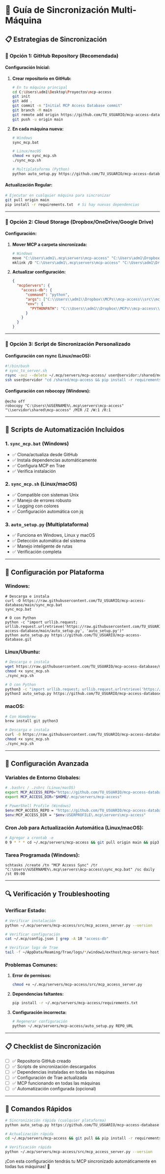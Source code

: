 # 🔄 Guía de Sincronización Multi-Máquina

## 📋 Estrategias de Sincronización

### 🥇 **Opción 1: GitHub Repository (Recomendada)**

#### **Configuración Inicial:**

1. **Crear repositorio en GitHub:**
   ```bash
   # En tu máquina principal
   cd C:\Users\adm1\Desktop\Proyectos\mcp-access
   git init
   git add .
   git commit -m "Initial MCP Access Database commit"
   git branch -M main
   git remote add origin https://github.com/TU_USUARIO/mcp-access-database.git
   git push -u origin main
   ```

2. **En cada máquina nueva:**
   ```bash
   # Windows
   sync_mcp.bat
   
   # Linux/macOS
   chmod +x sync_mcp.sh
   ./sync_mcp.sh
   
   # Multiplataforma (Python)
   python auto_setup.py https://github.com/TU_USUARIO/mcp-access-database.git
   ```

#### **Actualización Regular:**
```bash
# Ejecutar en cualquier máquina para sincronizar
git pull origin main
pip install -r requirements.txt  # Si hay nuevas dependencias
```

---

### 🥈 **Opción 2: Cloud Storage (Dropbox/OneDrive/Google Drive)**

#### **Configuración:**

1. **Mover MCP a carpeta sincronizada:**
   ```bash
   # Windows
   move "C:\Users\adm1\.mcp\servers\mcp-access" "C:\Users\adm1\Dropbox\MCPs\mcp-access"
   mklink /D "C:\Users\adm1\.mcp\servers\mcp-access" "C:\Users\adm1\Dropbox\MCPs\mcp-access"
   ```

2. **Actualizar configuración:**
   ```json
   {
     "mcpServers": {
       "access-db": {
         "command": "python",
         "args": ["C:\\Users\\adm1\\Dropbox\\MCPs\\mcp-access\\src\\mcp_access_server.py"],
         "env": {
           "PYTHONPATH": "C:\\Users\\adm1\\Dropbox\\MCPs\\mcp-access\\src"
         }
       }
     }
   }
   ```

---

### 🥉 **Opción 3: Script de Sincronización Personalizado**

#### **Configuración con rsync (Linux/macOS):**
```bash
#!/bin/bash
# sync_to_server.sh
rsync -avz --delete ~/.mcp/servers/mcp-access/ user@servidor:/shared/mcp-access/
ssh user@servidor "cd /shared/mcp-access && pip install -r requirements.txt"
```

#### **Configuración con robocopy (Windows):**
```batch
@echo off
robocopy "C:\Users\%USERNAME%\.mcp\servers\mcp-access" "\\servidor\shared\mcp-access" /MIR /Z /W:1 /R:1
```

---

## 🚀 **Scripts de Automatización Incluidos**

### **1. `sync_mcp.bat` (Windows)**
- ✅ Clona/actualiza desde GitHub
- ✅ Instala dependencias automáticamente
- ✅ Configura MCP en Trae
- ✅ Verifica instalación

### **2. `sync_mcp.sh` (Linux/macOS)**
- ✅ Compatible con sistemas Unix
- ✅ Manejo de errores robusto
- ✅ Logging con colores
- ✅ Configuración automática con jq

### **3. `auto_setup.py` (Multiplataforma)**
- ✅ Funciona en Windows, Linux y macOS
- ✅ Detección automática del sistema
- ✅ Manejo inteligente de rutas
- ✅ Verificación completa

---

## 📱 **Configuración por Plataforma**

### **Windows:**
```batch
# Descarga e instala
curl -O https://raw.githubusercontent.com/TU_USUARIO/mcp-access-database/main/sync_mcp.bat
sync_mcp.bat

# O con Python
python -c "import urllib.request; urllib.request.urlretrieve('https://raw.githubusercontent.com/TU_USUARIO/mcp-access-database/main/auto_setup.py', 'auto_setup.py')"
python auto_setup.py https://github.com/TU_USUARIO/mcp-access-database.git
```

### **Linux/Ubuntu:**
```bash
# Descarga e instala
wget https://raw.githubusercontent.com/TU_USUARIO/mcp-access-database/main/sync_mcp.sh
chmod +x sync_mcp.sh
./sync_mcp.sh

# O con Python
python3 -c "import urllib.request; urllib.request.urlretrieve('https://raw.githubusercontent.com/TU_USUARIO/mcp-access-database/main/auto_setup.py', 'auto_setup.py')"
python3 auto_setup.py https://github.com/TU_USUARIO/mcp-access-database.git
```

### **macOS:**
```bash
# Con Homebrew
brew install git python3

# Descarga e instala
curl -O https://raw.githubusercontent.com/TU_USUARIO/mcp-access-database/main/sync_mcp.sh
chmod +x sync_mcp.sh
./sync_mcp.sh
```

---

## 🔧 **Configuración Avanzada**

### **Variables de Entorno Globales:**
```bash
# .bashrc / .zshrc (Linux/macOS)
export MCP_ACCESS_REPO="https://github.com/TU_USUARIO/mcp-access-database.git"
export MCP_ACCESS_DIR="$HOME/.mcp/servers/mcp-access"

# PowerShell Profile (Windows)
$env:MCP_ACCESS_REPO = "https://github.com/TU_USUARIO/mcp-access-database.git"
$env:MCP_ACCESS_DIR = "$env:USERPROFILE\.mcp\servers\mcp-access"
```

### **Cron Job para Actualización Automática (Linux/macOS):**
```bash
# Agregar a crontab -e
0 9 * * * cd ~/.mcp/servers/mcp-access && git pull origin main && pip3 install -r requirements.txt
```

### **Tarea Programada (Windows):**
```batch
schtasks /create /tn "MCP Access Sync" /tr "C:\Users\%USERNAME%\.mcp\servers\mcp-access\sync_mcp.bat" /sc daily /st 09:00
```

---

## 🔍 **Verificación y Troubleshooting**

### **Verificar Estado:**
```bash
# Verificar instalación
python ~/.mcp/servers/mcp-access/src/mcp_access_server.py --version

# Verificar configuración
cat ~/.mcp/config.json | grep -A 10 "access-db"

# Verificar logs de Trae
tail -f ~/AppData/Roaming/Trae/logs/*/window1/exthost/mcp-servers-host.log
```

### **Problemas Comunes:**

1. **Error de permisos:**
   ```bash
   chmod +x ~/.mcp/servers/mcp-access/src/mcp_access_server.py
   ```

2. **Dependencias faltantes:**
   ```bash
   pip install -r ~/.mcp/servers/mcp-access/requirements.txt
   ```

3. **Configuración incorrecta:**
   ```bash
   # Regenerar configuración
   python ~/.mcp/servers/mcp-access/auto_setup.py REPO_URL
   ```

---

## 📋 **Checklist de Sincronización**

- [ ] ✅ Repositorio GitHub creado
- [ ] ✅ Scripts de sincronización descargados
- [ ] ✅ Dependencias instaladas en todas las máquinas
- [ ] ✅ Configuración de Trae actualizada
- [ ] ✅ MCP funcionando en todas las máquinas
- [ ] ✅ Automatización configurada (opcional)

---

## 🎯 **Comandos Rápidos**

```bash
# Sincronización rápida (cualquier plataforma)
python auto_setup.py https://github.com/TU_USUARIO/mcp-access-database.git

# Actualización rápida
cd ~/.mcp/servers/mcp-access && git pull && pip install -r requirements.txt

# Verificación rápida
python ~/.mcp/servers/mcp-access/src/mcp_access_server.py --version
```

¡Con esta configuración tendrás tu MCP sincronizado automáticamente en todas tus máquinas! 🚀